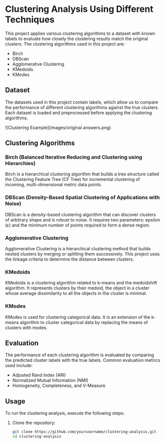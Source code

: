 # Clustering Analysis Using Different Techniques

This project applies various clustering algorithms to a dataset with known labels to evaluate how closely the clustering results match the original clusters. The clustering algorithms used in this project are:

- Birch
- DBScan
- Agglomerative Clustering
- KMedoids
- KModes

## Dataset

The datasets used in this project contain labels, which allow us to compare the performance of different clustering algorithms against the true clusters. Each dataset is loaded and preprocessed before applying the clustering algorithms.

![Clustering Example](images/original answers.png)

## Clustering Algorithms

### Birch (Balanced Iterative Reducing and Clustering using Hierarchies)
Birch is a hierarchical clustering algorithm that builds a tree structure called the Clustering Feature Tree (CF Tree) for incremental clustering of incoming, multi-dimensional metric data points.

### DBScan (Density-Based Spatial Clustering of Applications with Noise)
DBScan is a density-based clustering algorithm that can discover clusters of arbitrary shape and is robust to noise. It requires two parameters: epsilon (ε) and the minimum number of points required to form a dense region.

### Agglomerative Clustering
Agglomerative Clustering is a hierarchical clustering method that builds nested clusters by merging or splitting them successively. This project uses the linkage criteria to determine the distance between clusters.

### KMedoids
KMedoids is a clustering algorithm related to k-means and the medoidshift algorithm. It represents clusters by their medoid, the object in a cluster whose average dissimilarity to all the objects in the cluster is minimal.

### KModes
KModes is used for clustering categorical data. It is an extension of the k-means algorithm to cluster categorical data by replacing the means of clusters with modes.

## Evaluation

The performance of each clustering algorithm is evaluated by comparing the predicted cluster labels with the true labels. Common evaluation metrics used include:

- Adjusted Rand Index (ARI)
- Normalized Mutual Information (NMI)
- Homogeneity, Completeness, and V-Measure

## Usage

To run the clustering analysis, execute the following steps:

1. Clone the repository:
   ```bash
   git clone https://github.com/yourusername/clustering-analysis.git
   cd clustering-analysis
